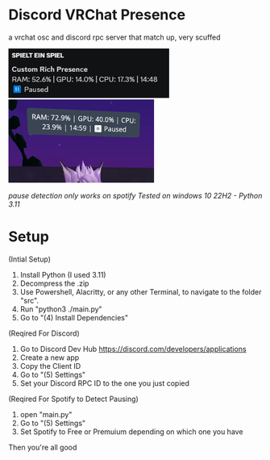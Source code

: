 # Discord VRChat Presence
 a vrchat osc and discord rpc server that match up, very scuffed

 ![alt text](https://github.com/aethefurry/discord-vrchat-presence/blob/main/example/discord.png?raw=true)
 ![alt text](https://github.com/aethefurry/discord-vrchat-presence/blob/main/example/vrc.png?raw=true)

*pause detection only works on spotify*
*Tested on windows 10 22H2 - Python 3.11*

# Setup

(Intial Setup)
1. Install Python (I used 3.11)
2. Decompress the .zip
3. Use Powershell, Alacritty, or any other Terminal, to navigate to the folder "src".
4. Run "python3 ./main.py"
5. Go to "(4) Install Dependencies"

(Reqired For Discord)
1. Go to Discord Dev Hub https://discord.com/developers/applications
2. Create a new app
3. Copy the Client ID
4. Go to "(5) Settings"
5. Set your Discord RPC ID to the one you just copied

(Reqired For Spotify to Detect Pausing)
1. open "main.py"
2. Go to "(5) Settings"
3. Set Spotify to Free or Premuium depending on which one you have

Then you're all good
